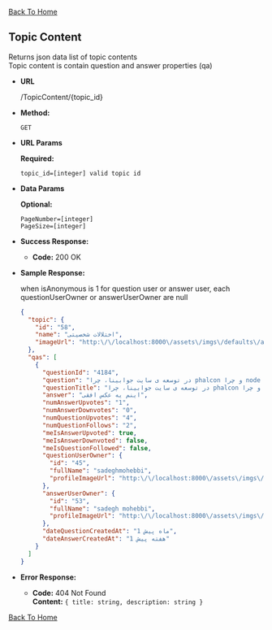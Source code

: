 [Back To Home](/)

**Topic Content**
----
  Returns json data list of topic contents <br>
  Topic content is contain question and answer properties (qa)

* **URL**

  /TopicContent/{topic_id}

* **Method:**

  `GET`
  
* **URL Params**

  **Required:**
 
   `topic_id=[integer] valid topic id`

*  **Data Params**

   **Optional:**
 
   `PageNumber=[integer]` <br>
   `PageSize=[integer]`

* **Success Response:**

  * **Code:** 200 OK

* **Sample Response:**

  when isAnonymous is 1 for question user or answer user, each questionUserOwner or answerUserOwner are null<br>

  ```json
  {
    "topic": {
      "id": "58",
      "name": "اختلالات شخصیتی",
      "imageUrl": "http:\/\/localhost:8000\/assets\/imgs\/defaults\/avatar.png"
    },
    "qas": [
      {
        "questionId": "4184",
        "question": "در توسعه ی سایت جوابینا، چرا phalcon و چرا node js نه؟",
        "questionTitle": "در توسعه ی سایت جوابینا، چرا phalcon و چرا node js نه؟",
        "answer": "اینم یه عکس افقی",
        "numAnswerUpvotes": "1",
        "numAnswerDownvotes": "0",
        "numQuestionUpvotes": "4",
        "numQuestionFollows": "2",
        "meIsAnswerUpvoted": true,
        "meIsAnswerDownvoted": false,
        "meIsQuestionFollowed": false,
        "questionUserOwner": {
          "id": "45",
          "fullName": "sadeghmohebbi",
          "profileImageUrl": "http:\/\/localhost:8000\/assets\/imgs\/defaults\/avatar.png"
        },
        "answerUserOwner": {
          "id": "53",
          "fullName": "sadegh mohebbi",
          "profileImageUrl": "http:\/\/localhost:8000\/assets\/imgs\/defaults\/avatar.png"
        },
        "dateQuestionCreatedAt": "1 ماه پیش",
        "dateAnswerCreatedAt": "1 هفته پیش"
      }
    ]
  }
  ```

* **Error Response:**

  * **Code:** 404 Not Found <br />
    **Content:** `{ title: string, description: string }`

[Back To Home](/)